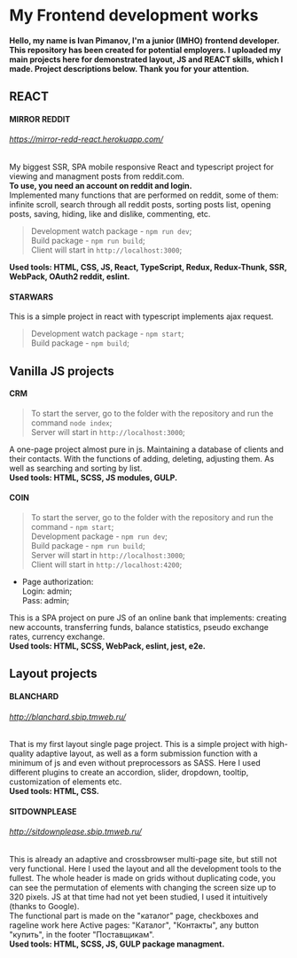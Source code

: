 # My Frontend development works
#### Hello, my name is Ivan Pimanov, I'm a junior (IMHO) frontend developer. This repository has been created for potential employers. I uploaded my main projects here for demonstrated layout, JS and REACT skills, which I made. Project descriptions below. Thank you for your attention. 

## REACT
#### **MIRROR REDDIT**
###### https://mirror-redd-react.herokuapp.com/
My biggest SSR, SPA mobile responsive React and typescript project for viewing and managment posts from reddit.com.\
**To use, you need an account on reddit and login.**\
Implemented many functions that are performed on reddit, some of them: infinite scroll, search through all reddit posts, sorting posts list, opening posts, saving, hiding, like and dislike, commenting, etc.
>Development watch package - `npm run dev`;\
>Build package - `npm run build`;\
>Client will start in `http://localhost:3000`;

**Used tools: HTML, CSS, JS, React, TypeScript, Redux, Redux-Thunk, SSR, WebPack, OAuth2 reddit, eslint.**
#### **STARWARS**
This is a simple project in react with typescript implements ajax request.
>Development watch package - `npm start`; \
>Build package - `npm build`;
## Vanilla JS projects
#### **CRM**
>To start the server, go to the folder with the repository and run the command `node index`;\
>Server will start in `http://localhost:3000`;

A one-page project almost pure in js. Maintaining a database of clients and their contacts. With the functions of adding, deleting, adjusting them. As well as searching and sorting by list.\
**Used tools: HTML, SCSS, JS modules, GULP.**

#### **COIN**
>To start the server, go to the folder with the repository and run the command - `npm start`;\
>Development package - `npm run dev`;\
>Build package - `npm run build`;\
>Server will start in `http://localhost:3000`;\
>Client will start in `http://localhost:4200`;

- Page authorization:\
Login: admin;\
Pass: admin;

This is a SPA project on pure JS of an online bank that implements: creating new accounts, transferring funds, balance statistics, pseudo exchange rates, currency exchange.\
**Used tools: HTML, SCSS, WebPack, eslint, jest, e2e.**
## Layout projects
#### **BLANCHARD**
###### http://blanchard.sbip.tmweb.ru/
That is my first layout single page project. This is a simple project with high-quality adaptive layout, as well as a form submission function with a minimum of js and even without preprocessors as SASS. Here I used different plugins to create an accordion, slider, dropdown, tooltip, customization of elements etc.\
**Used tools: HTML, CSS.**

#### **SITDOWNPLEASE**
###### http://sitdownplease.sbip.tmweb.ru/
This is already an adaptive and crossbrowser multi-page site, but still not very functional. Here I used the layout and all the development tools to the fullest. The whole header is made on grids without duplicating code, you can see the permutation of elements with changing the screen size up to 320 pixels. JS at that time had not yet been studied, I used it intuitively (thanks to Google).\
The functional part is made on the "каталог" page, checkboxes and rageline work here
Active pages: "Каталог", "Контакты", any button "купить", in the footer "Поставщикам".\
**Used tools: HTML, SCSS, JS, GULP package managment.**


